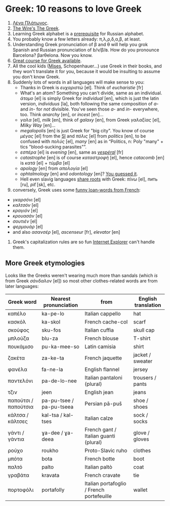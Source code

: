 Greek: 10 reasons to love Greek
===

1. [Λένα Πλάτωνος](https://www.youtube.com/watch?v=qIoYrkzTQoE).
1. [The Wire's The Greek](http://linguistica.rocks/the-wire-for-polyglots/).
1. Learning Greek alphabet is a [prerequisite](learning-russian) for Russian alphabet.
1. You probably know a few letters already: π,λ,ρ,δ,α,β, at least.
1. Understanding Greek pronunciation of β and θ will help you grok Spanish and Russian pronunciation of b/v/β/в. How do you pronounce Barcelona? βarθelona. Now you know.
1. [Great course for Greek available](http://www.languagetransfer.org/complete-greek).
1. All the cool kids ([Mises](https://books.google.ch/books?id=BRABCwAAQBAJ&pg=PT8&lpg=PT8&dq=%22The+problem+which+here+confronts+us+is+the+socialization+of+ownership+in+the+means+of+production%22&source=bl&ots=Gabe22Xx3O&sig=dGuiLnBTsOfH03MMggEw6IwFX8w&hl=en&sa=X&ved=0ahUKEwiEhIKQzvrPAhXhDpoKHe7vBMcQ6AEIHDAA#v=onepage&q=%22The%20problem%20which%20here%20confronts%20us%20is%20the%20socialization%20of%20ownership%20in%20the%20means%20of%20production%22&f=false), Schopenhauer...) use Greek in their books, and they won't translate it for you, because it would be insulting to assume you don't know Greek.
1. Suddenly lots of words in all languages will make sense to you:
   * Thanks in Greek is *ευχαριστώ* [el]. Think of *eucharistie* [fr]
   * What's an atom? Something you can't divide, same as an individual. *άτομο* [el] is simply Greek for *individual* [en], which is just the latin version, *individuus* [la], both following the same composition of *a-* and *in-* for *not* divisible. You've seen those *a-* and *in-* everywhere, too. Think *anarchy* [en], or *incest* [en]...
   * *γαλα* [el], *milk* [en], think of *galaxy* [en], from Greek *γαλαξίας* [el], *Milky Way* [en]...
   * *megalopolis* [en] is just Greek for "big city". You know of course *μέγας* [el] from the [SI](https://en.wikipedia.org/wiki/International_System_of_Units) and *πόλις* [el] from *politics* [en], to be confused with *πολύς* [el], *many* [en] as in “Politics, n: Poly "many" + tics "blood-sucking parasites"”.
    * *εσπέρα* [el] is *evening* [en], same as *[vespéral](http://www.larousse.fr/dictionnaires/francais/vesp%C3%A9ral_vesp%C3%A9rale_vesp%C3%A9raux/81718)* [fr]
    * *catastrophe* [en] is of course *καταστροφή* [el], hence *catacomb* [en] is *κατά* [el] + *τύμβα* [el]
    * *apology* [en] from *απολογία* [el]
    * *ophtalmology* [en] and *odontology* [en]? [You guessed it](https://translate.google.com/#el/en/%CE%9F%CF%86%CE%B8%CE%B1%CE%BB%CE%BC%CF%8C%20%CE%B1%CE%BD%CF%84%CE%AF%20%CE%BF%CF%86%CE%B8%CE%B1%CE%BB%CE%BC%CE%BF%CF%8D%20%CE%BA%CE%B1%CE%B9%20%CE%BF%CE%B4%CF%8C%CE%BD%CF%84%CE%B1%20%CE%B1%CE%BD%CF%84%CE%AF%20%CE%BF%CE%B4%CF%8C%CE%BD%CF%84%CE%BF%CF%82).
    * Hell even slavig languages [share roots](https://en.wiktionary.org/wiki/Reconstruction:Proto-Slavic/piti) with Greek: *πίνω* [el], пить [ru], *piť* [sk], etc.
1. conversely, Greek uses some [funny loan-words from French](https://fr.wikipedia.org/wiki/Gallicisme ):
 * *γκαρσóνι* [el]
 * *καλτσόν* [el]
 * *κραγιόν* [el]
 * *κρουασάν* [el]
 * *σουτιέν* [el]
 * *φερμουάρ* [el]
 * and also *ασανσέρ* [el], *ascenseur* [fr], *elevator* [en]
1. Greek's capitalization rules are so fun [Internet Explorer](https://developer.mozilla.org/en/docs/Web/CSS/text-transform) can't handle them.

## More Greek etymologies

Looks like the Greeks weren't wearing much more than sandals (which *is* from Greek *σάνδαλον* [el]) so most other clothes-related words are from later languages:

| Greek word | Nearest pronunciation | from | English translation |
| --- | --- | --- | --- |
| καπέλο | ka-pe-lo | Italian cappello | hat |
| κασκόλ | ka-skol | French cache-col | scarf |
| σκούφος | sku-fos | Italian cuffia | skull cap |
| μπλούζα | blu-za | French blouse | T-shirt |
| πουκάμισο | pu-ka-mee-so | Latin camisia | shirt |
| ζακέτα | za-ke-ta | French jaquette | jacket / sweater |
| φανέλα | fa-ne-la | English flannel | jersey |
| παντελόνι | pa-de-lo-nee | Italian pantaloni (plural) | trousers / pants |
| τζιν | jeen | English jean | jeans |
| παπούτσι / παπούτσια | pa-pu-tsee / pa-pu-tseea | Persian pā-puš | shoe / shoes |
| κάλτσα / κάλτσες | kal-tsa / kal-tses | Italian calze | sock / socks |
| γάντι / γάντια | ɣa-dee / ɣa-deea | French gant / Italian guanti (plural) | glove / gloves |
| ρούχο | roukho | Proto-Slavic ruho | clothes |
| μπότα | bota | French botte | boot |
| παλτό | palto | Italian paltò | coat |
| γραβάτα | kravata | French cravate | tie |
| πορτοφόλι | portafolly | Italian portafoglio / French portefeuille | wallet |
